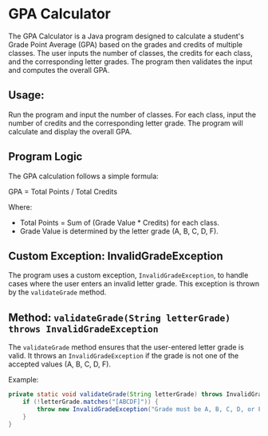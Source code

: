 # GPA Calculator

The GPA Calculator is a Java program designed to calculate a student's Grade Point Average (GPA) based on the grades and credits of multiple classes. The user inputs the number of classes, the credits for each class, and the corresponding letter grades. The program then validates the input and computes the overall GPA.

## Usage:
Run the program and input the number of classes.
For each class, input the number of credits and the corresponding letter grade.
The program will calculate and display the overall GPA.

## Program Logic

The GPA calculation follows a simple formula:

GPA = Total Points / Total Credits

Where:
- Total Points = Sum of (Grade Value * Credits) for each class.
- Grade Value is determined by the letter grade (A, B, C, D, F).

## Custom Exception: InvalidGradeException

The program uses a custom exception, `InvalidGradeException`, to handle cases where the user enters an invalid letter grade. This exception is thrown by the `validateGrade` method.

## Method: `validateGrade(String letterGrade) throws InvalidGradeException`

The `validateGrade` method ensures that the user-entered letter grade is valid. It throws an `InvalidGradeException` if the grade is not one of the accepted values (A, B, C, D, F).

Example:

```java
private static void validateGrade(String letterGrade) throws InvalidGradeException {
    if (!letterGrade.matches("[ABCDF]")) {
        throw new InvalidGradeException("Grade must be A, B, C, D, or F");
    }
}
```
